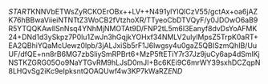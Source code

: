 $START$KNNVbETWsZyRCKOErOBx++LV++N491ylYlQlCzV55/gctAx+oa6jAZK76hBBwaViieiNTNTtZ3WoCB2fVtzhoXR/TTyeoCbDTVQyF/y0JDOwO6aB9R5YTQQKAwIlSnNsq4YNhMjNMOTAt9D/FNP2tL5m6I3Eanyf8dvDsYoAFMK24+DNd1d3ySkpz7P0lu1ZwJn3hGqjkYOHxf34NMLV2ulylMpsZ5TrpK0aRT+EA2QBhiYQaMcUewz0lpb/3jALJxiSb5rF1J6lwgsy4u0gaZ5QBISzmQhIB/UuUF/dfQE+nn8rB6MG7zbSliySmRPBrt6+MzP5ftETiY7r37Jz9juCy6ap4dSmlKjNSTKZGRG05Oo9NaYTGvRM9hLJsD0mJI+Bc6KEi9C6mrWY39sxhDCZqpN8LHQvSg2iKc9eIpksntQOAQUwf4w3KP7kWaRZ$END$